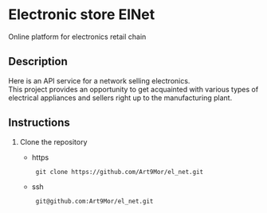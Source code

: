 # Electronic store ElNet  

Online platform for electronics retail chain

## Description

Here is an API service for a network selling electronics.  
This project provides an opportunity to get acquainted with various types of electrical appliances and sellers right up to the manufacturing plant.

## Instructions  

1. Clone the repository  

   - https

          git clone https://github.com/Art9Mor/el_net.git

   - ssh

          git@github.com:Art9Mor/el_net.git
    